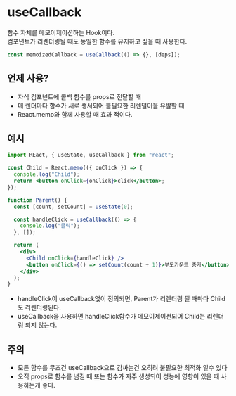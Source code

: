 # useCallback

함수 자체를 메모이제이션하는 Hook이다. <br>
컴포넌트가 리렌더링될 때도 동일한 함수를 유지하고 싶을 때 사용한다.

```jsx
const memoizedCallback = useCallback(() => {}, [deps]);
```

## 언제 사용?

- 자식 컴포넌트에 콜백 함수를 props로 전달할 때
- 매 렌더마다 함수가 새로 생서되어 불필요한 리렌덜이을 유발할 때
- React.memo와 함께 사용할 때 효과 적이다.

## 예시

```jsx
import REact, { useState, useCallback } from "react";

const Child = React.memo(({ onClick }) => {
  console.log("Child");
  return <button onClick={onClick}>click</button>;
});

function Parent() {
  const [count, setCount] = useState(0);

  const handleClick = useCallback(() => {
    console.log("클릭");
  }, []);

  return (
    <div>
      <Child onClick={handleClick} />
      <button onClick={() => setCount(count + 1)}>부모카운트 증가</button>
    </div>
  );
}
```

- handleClick이 useCallback없이 정의되면, Parent가 리렌더링 될 때마다 Child도 리렌더링된다.
- useCallback을 사용하면 handleClick함수가 메모이제이션되어 Child는 리렌더링 되지 않는다.

## 주의

- 모든 함수를 무조건 useCallback으로 감싸는건 오히려 불필요한 최적화 일수 있다
- 오직 props로 함수를 넘길 때 또는 함수가 자주 생성되어 성능에 영향이 있을 때 사용하는게 좋다.
